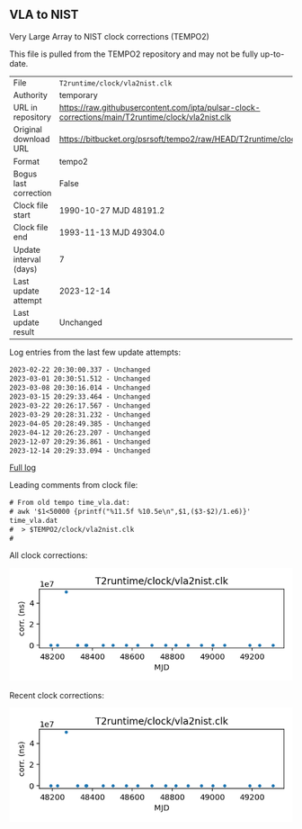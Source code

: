 
## VLA to NIST

Very Large Array to NIST clock corrections (TEMPO2)

This file is pulled from the TEMPO2 repository and may not be fully
up-to-date.

|     |     |
|:--- |:--- |
| File | `T2runtime/clock/vla2nist.clk` |
| Authority | temporary |
| URL in repository | <https://raw.githubusercontent.com/ipta/pulsar-clock-corrections/main/T2runtime/clock/vla2nist.clk> |
| Original download URL | <https://bitbucket.org/psrsoft/tempo2/raw/HEAD/T2runtime/clock/vla2nist.clk> |
| Format | tempo2 |
| Bogus last correction | False |
| Clock file start | 1990-10-27 MJD 48191.2 |
| Clock file end | 1993-11-13 MJD 49304.0 |
| Update interval (days) | 7 |
| Last update attempt | 2023-12-14 |
| Last update result | Unchanged |

Log entries from the last few update attempts:
```
2023-02-22 20:30:00.337 - Unchanged
2023-03-01 20:30:51.512 - Unchanged
2023-03-08 20:30:16.014 - Unchanged
2023-03-15 20:29:33.464 - Unchanged
2023-03-22 20:26:17.567 - Unchanged
2023-03-29 20:28:31.232 - Unchanged
2023-04-05 20:28:49.385 - Unchanged
2023-04-12 20:26:23.207 - Unchanged
2023-12-07 20:29:36.861 - Unchanged
2023-12-14 20:29:33.094 - Unchanged
```
[Full log](https://raw.githubusercontent.com/ipta/pulsar-clock-corrections/main/log/T2runtime/clock/vla2nist.clk.log)

Leading comments from clock file:

    # From old tempo time_vla.dat:
    # awk '$1<50000 {printf("%11.5f %10.5e\n",$1,($3-$2)/1.e6)}' time_vla.dat
    #  > $TEMPO2/clock/vla2nist.clk
    #



All clock corrections:

![plot of all clock corrections](vla2nist.clk.png "All corrections")

Recent clock corrections:

![plot of recent clock corrections](vla2nist.clk.short.png "Recent corrections")

